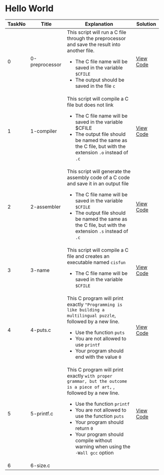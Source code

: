 <h1> Hello World </h1>

| TaskNo | Title | Explanation | Solution |
|---------|--------|--------|--------|
| 0 | 0-preprocessor | This script will run a C file through the preprocessor and save the result into another file. <ul><li>The C file name will be saved in the variable `$CFILE`</li><li>The output should be saved in the file `c`</li></ul> | <a href = "https://github.com/Gtindi/alx-low_level_programming/blob/main/0x00-hello_world/0-preprocessor"> View Code </a> |
| 1 | 1-compiler | This script will compile a C file but does not link <ul><li> The C file name will be saved in the variable $CFILE </li><li> The output file should be named the same as the C file, but with the extension `.o` instead of `.c` </li></ul> | <a href = "https://github.com/Gtindi/alx-low_level_programming/blob/main/0x00-hello_world/1-compiler"> View Code </a> |
| 2 | 2-assembler | This script will generate the assembly code of a C code and save it in an output file <ul><li> The C file name will be saved in the variable `$CFILE` </li> <li> The output file should be named the same as the C file, but with the extension `.s` instead of `.c` </li></ul> | <a href = "https://github.com/Gtindi/alx-low_level_programming/blob/main/0x00-hello_world/2-assembler"> View Code </a> |
| 3 | 3-name | This script will compile a C file and creates an executable named `cisfun`  <ul><li> The C file name will be saved in the variable `$CFILE` </li></ul>| <a href = "https://github.com/Gtindi/alx-low_level_programming/blob/main/0x00-hello_world/3-name"> View Code </a> |
| 4 | 4-puts.c | This C program will print exactly `"Programming is like building a multilingual puzzle`, followed by a new line. <ul><li> Use the function `puts` </li><li> You are not allowed to use `printf` </li><li> Your program should end with the value `0` </li></ul> | <a href = "https://github.com/Gtindi/alx-low_level_programming/blob/main/0x00-hello_world/4-puts.c"> View Code </a> |
| 5 | 5-printf.c | This C program will print exactly `with proper grammar, but the outcome is a piece of art,` , followed by a new line.<ul><li>Use the function `printf`</li><li> You are not allowed to use the function `puts` </li><li> Your program should return `0` </li><li> Your program should compile without warning when using the `-Wall gcc` option</li></ul> | <a href = "https://github.com/Gtindi/alx-low_level_programming/blob/main/0x00-hello_world/5-printf.c"> View Code </a> |
| 6 | 6-size.c | 